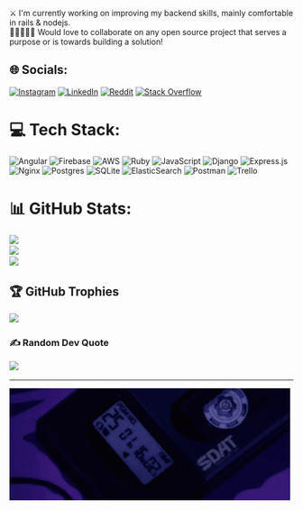 ⚔️ I'm currently working on improving my backend skills, mainly comfortable in rails & nodejs.<br>👩🏼‍🤝‍👨🏻 Would love to collaborate on any open source project that serves a purpose or is towards building a solution!


## 🌐 Socials:
[![Instagram](https://img.shields.io/badge/Instagram-%23E4405F.svg?logo=Instagram&logoColor=white)](https://instagram.com/findingdebo) [![LinkedIn](https://img.shields.io/badge/LinkedIn-%230077B5.svg?logo=linkedin&logoColor=white)](https://linkedin.com/in/debobroto98) [![Reddit](https://img.shields.io/badge/Reddit-%23FF4500.svg?logo=Reddit&logoColor=white)](https://reddit.com/user/-hellaspace-) [![Stack Overflow](https://img.shields.io/badge/-Stackoverflow-FE7A16?logo=stack-overflow&logoColor=white)](https://stackoverflow.com/users/savethewarrior) 

# 💻 Tech Stack:
![Angular](https://img.shields.io/badge/angular-%23DD0031.svg?style=flat&logo=angular&logoColor=white) ![Firebase](https://img.shields.io/badge/firebase-%23039BE5.svg?style=flat&logo=firebase) ![AWS](https://img.shields.io/badge/AWS-%23FF9900.svg?style=flat&logo=amazon-aws&logoColor=white) ![Ruby](https://img.shields.io/badge/ruby-%23CC342D.svg?style=flat&logo=ruby&logoColor=white) ![JavaScript](https://img.shields.io/badge/javascript-%23323330.svg?style=flat&logo=javascript&logoColor=%23F7DF1E) ![Django](https://img.shields.io/badge/django-%23092E20.svg?style=flat&logo=django&logoColor=white) ![Express.js](https://img.shields.io/badge/express.js-%23404d59.svg?style=flat&logo=express&logoColor=%2361DAFB) ![Nginx](https://img.shields.io/badge/nginx-%23009639.svg?style=flat&logo=nginx&logoColor=white) ![Postgres](https://img.shields.io/badge/postgres-%23316192.svg?style=flat&logo=postgresql&logoColor=white) ![SQLite](https://img.shields.io/badge/sqlite-%2307405e.svg?style=flat&logo=sqlite&logoColor=white) ![ElasticSearch](https://img.shields.io/badge/-ElasticSearch-005571?style=flat&logo=elasticsearch) ![Postman](https://img.shields.io/badge/Postman-FF6C37?style=flat&logo=postman&logoColor=white) ![Trello](https://img.shields.io/badge/Trello-%23026AA7.svg?style=flat&logo=Trello&logoColor=white)
# 📊 GitHub Stats:
![](https://github-readme-stats.vercel.app/api?username=debobrototalukder&theme=blueberry&hide_border=false&include_all_commits=true&count_private=true)<br/>
![](https://github-readme-streak-stats.herokuapp.com/?user=debobrototalukder&theme=blueberry&hide_border=false)<br/>
![](https://github-readme-stats.vercel.app/api/top-langs/?username=debobrototalukder&theme=blueberry&hide_border=false&include_all_commits=true&count_private=true&layout=compact)

## 🏆 GitHub Trophies
![](https://github-profile-trophy.vercel.app/?username=debobrototalukder&theme=tokyonight&no-frame=true&no-bg=false&margin-w=4)

### ✍️ Random Dev Quote
![](https://quotes-github-readme.vercel.app/api?type=horizontal&theme=radical)

---
![til](https://github.com/debobrototalukder/debobrototalukder/blob/main/banner.gif)
